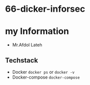 # 66-dicker-inforsec

# my Information
 
- Mr.Afdol Lateh

## Techstack

- Docker `docker ps` or `docker -v`
- Docker-compose `docker-compose`